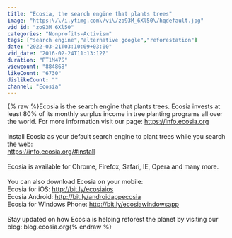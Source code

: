 ```yaml
---
title: "Ecosia, the search engine that plants trees"
image: "https:\/\/i.ytimg.com\/vi\/zo93M_6Xl50\/hqdefault.jpg"
vid_id: "zo93M_6Xl50"
categories: "Nonprofits-Activism"
tags: ["search engine","alternative google","reforestation"]
date: "2022-03-21T03:10:09+03:00"
vid_date: "2016-02-24T11:13:12Z"
duration: "PT1M47S"
viewcount: "884868"
likeCount: "6730"
dislikeCount: ""
channel: "Ecosia"
---
```

{% raw %}Ecosia is the search engine that plants trees. Ecosia invests at least 80% of its monthly surplus income in tree planting programs all over the world. For more information visit our page: <a rel="nofollow" target="blank" href="https://info.ecosia.org">https://info.ecosia.org</a><br /><br />Install Ecosia as your default search engine to plant trees while you search the web:<br /><a rel="nofollow" target="blank" href="https://info.ecosia.org/#install">https://info.ecosia.org/#install</a><br /><br />Ecosia is available for Chrome, Firefox, Safari, IE, Opera and many more.<br /><br />You can also download Ecosia on your mobile:<br />Ecosia for iOS: <a rel="nofollow" target="blank" href="http://bit.ly/ecosiaios">http://bit.ly/ecosiaios</a><br />Ecosia Android: <a rel="nofollow" target="blank" href="http://bit.ly/androidappecosia">http://bit.ly/androidappecosia</a><br />Ecosia for Windows Phone: <a rel="nofollow" target="blank" href="http://bit.ly/ecosiawindowsapp">http://bit.ly/ecosiawindowsapp</a><br /><br />Stay updated on how Ecosia is helping reforest the planet by visiting our blog: blog.ecosia.org{% endraw %}
